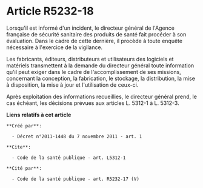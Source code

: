 # Article R5232-18

Lorsqu'il est informé d'un incident, le directeur général de l'Agence française de sécurité sanitaire des produits de santé
fait procéder à son évaluation. Dans le cadre de cette dernière, il procède à toute enquête nécessaire à l'exercice de la
vigilance. 

Les fabricants, éditeurs, distributeurs et utilisateurs des logiciels et matériels transmettent à la demande du directeur
général toute information qu'il peut exiger dans le cadre de l'accomplissement de ses missions, concernant la conception, la
fabrication, le stockage, la distribution, la mise à disposition, la mise à jour et l'utilisation de ceux-ci. 

Après exploitation des informations recueillies, le directeur général prend, le cas échéant, les décisions prévues aux
articles L. 5312-1 à L. 5312-3.

**Liens relatifs à cet article**

	**Créé par**:

	  - Décret n°2011-1448 du 7 novembre 2011 - art. 1

	**Cite**:

	  - Code de la santé publique - art. L5312-1

	**Cité par**:

	  - Code de la santé publique - art. R5232-17 (V)
